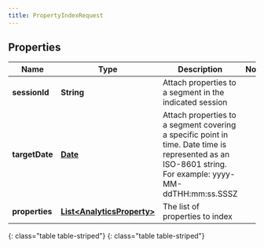 ```yaml
---
title: PropertyIndexRequest
---
```


## Properties

| Name | Type | Description | Notes |
| ------------ | ------------- | ------------- | ------------- |
| **sessionId** | **String** | Attach properties to a segment in the indicated session |  |
| **targetDate** | [**Date**](Date.html) | Attach properties to a segment covering a specific point in time. Date time is represented as an ISO-8601 string. For example: yyyy-MM-ddTHH:mm:ss.SSSZ |  |
| **properties** | [**List&lt;AnalyticsProperty&gt;**](AnalyticsProperty.html) | The list of properties to index |  |
{: class="table table-striped"}
{: class="table table-striped"}


